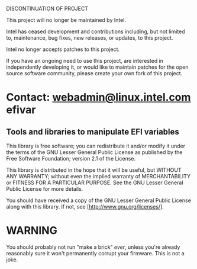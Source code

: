 DISCONTINUATION OF PROJECT

This project will no longer be maintained by Intel.

Intel has ceased development and contributions including, but not limited to, maintenance, bug fixes, new releases, or updates, to this project.  

Intel no longer accepts patches to this project.

If you have an ongoing need to use this project, are interested in independently developing it, or would like to maintain patches for the open source software community, please create your own fork of this project.  

Contact: webadmin@linux.intel.com
efivar
======

Tools and libraries to manipulate EFI variables
---------------------------------------------

This library is free software; you can redistribute it and/or
modify it under the terms of the GNU Lesser General Public
License as published by the Free Software Foundation; version 2.1
of the License.

This library is distributed in the hope that it will be useful,
but WITHOUT ANY WARRANTY; without even the implied warranty of
MERCHANTABILITY or FITNESS FOR A PARTICULAR PURPOSE.  See the GNU
Lesser General Public License for more details.

You should have received a copy of the GNU Lesser General Public License
along with this library.  If not, see [http://www.gnu.org/licenses/].

[http://www.gnu.org/licenses/]: http://www.gnu.org/licenses/

WARNING
=======
You should probably not run "make a brick" *ever*, unless you're already
reasonably sure it won't permanently corrupt your firmware.  This is not a
joke.
